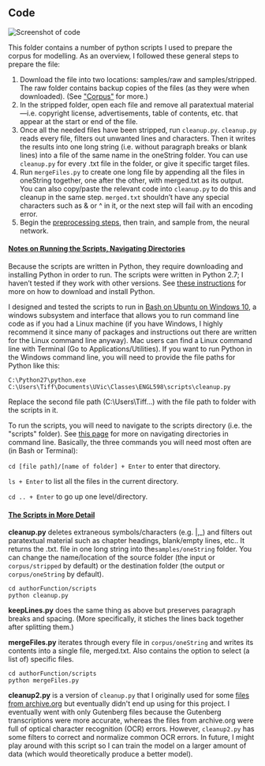 ## Code

![Screenshot of code](..images/script.png)

This folder contains a number of python scripts I used to prepare the corpus for modelling. As an overview, I followed these general steps to prepare the file:

1. Download the file into two locations: samples/raw and samples/stripped. The raw folder contains backup copies of the files (as they were when downloaded). (See ["Corpus"]() for more.)
2. In the stripped folder, open each file and remove all paratextual material—i.e. copyright license, advertisements, table of contents, etc. that appear at the start or end of the file.
3. Once all the needed files have been stripped, run `cleanup.py`. `cleanup.py` reads every file, filters out unwanted lines and characters. Then it writes the results into one long string (i.e. without paragraph breaks or blank lines) into a file of the same name in the oneString folder. You can use `cleanup.py` for every .txt file in the folder, or give it specific target files.
4. Run ```mergeFiles.py``` to create one long file by appending all the files in oneString together, one after the other, with merged.txt as its output. You can also copy/paste the relevant code into `cleanup.py` to do this and cleanup in the same step. `merged.txt` shouldn’t have any special characters such as & or ^ in it, or the next step will fail with an encoding error.
5. Begin the [preprocessing steps](https://github.com/jcjohnson/torch-rnn#step-1-preprocess-the-data), then train, and sample from, the neural network.

#### [Notes on Running the Scripts, Navigating Directories](#notes)

Because the scripts are written in Python, they require downloading and installing Python in order to run. The scripts were written in Python 2.7; I haven’t tested if they work with other versions. See [these instructions](https://en.wikibooks.org/wiki/A_Beginner%27s_Python_Tutorial/Installing_Python) for more on how to download and install Python.

I designed and tested the scripts to run in [Bash on Ubuntu on Windows 10](https://msdn.microsoft.com/en-us/commandline/wsl/about), a windows subsystem and interface that allows you to run command line code as if you had a Linux machine (if you have Windows, I highly recommend it since many of packages and instructions out there are written for the Linux command line anyway). Mac users can find a Linux command line with Terminal (Go to Applications/Utilities). If you want to run Python in the Windows command line, you will need to provide the file paths for Python like this:

```C:\Python27\python.exe C:\Users\Tiff\Documents\UVic\Classes\ENGL598\scripts\cleanup.py```

Replace the second file path (C:\Users\Tiff…) with the file path to folder with the scripts in it.

To run the scripts, you will need to navigate to the scripts directory (i.e. the "scripts" folder). See [this page](http://www.macworld.co.uk/feature/mac-software/how-use-terminal-on-mac-3608274/) for more on navigating directories in command line. Basically, the three commands you will need most often are (in Bash or Terminal):

`cd [file path]/[name of folder] + Enter` to enter that directory.

`ls + Enter` to list all the files in the current directory.

`cd .. + Enter` to go up one level/directory.

#### [The Scripts in More Detail](#scripts)

**cleanup.py** deletes extraneous symbols/characters (e.g. |,\_) and filters out paratextual material such as chapter headings, blank/empty lines, etc.. It returns the .txt. file in one long string into the`samples/oneString` folder. You can change the name/location of the source folder (the input or `corpus/stripped` by default) or the destination folder (the output or `corpus/oneString` by default).

```
cd authorFunction/scripts
python cleanup.py
```

**keepLines.py** does the same thing as above but preserves paragraph breaks and spacing. (More specifically, it stiches the lines back together after splitting them.)

**mergeFiles.py** iterates through every file in `corpus/oneString` and writes its contents into a single file, merged.txt. Also contains the option to select (a list of) specific files.

```
cd authorFunction/scripts
python mergeFiles.py
```

**cleanup2.py** is a version of `cleanup.py` that I originally used for some [files from archive.org](https://archive.org/search.php?query=creator%3A%22Allen%2C+Grant%2C+1848-1899%22) but eventually didn't end up using for this project. I eventually went with only Gutenberg files because the Gutenberg transcriptions were more accurate, whereas the files from archive.org were full of optical character recognition (OCR) errors. However, `cleanup2.py` has some filters to correct and normalize common OCR errors. In future, I might play around with this script so I can train the model on a larger amount of data (which would theoretically produce a better model).



